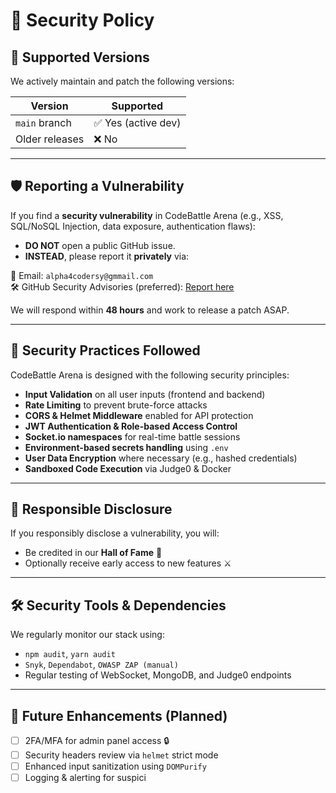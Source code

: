 # 🔐 Security Policy

## 📅 Supported Versions

We actively maintain and patch the following versions:

| Version         | Supported          |
|----------------|--------------------|
| `main` branch  | ✅ Yes (active dev) |
| Older releases | ❌ No               |

---

## 🛡️ Reporting a Vulnerability

If you find a **security vulnerability** in CodeBattle Arena (e.g., XSS, SQL/NoSQL Injection, data exposure, authentication flaws):

- **DO NOT** open a public GitHub issue.
- **INSTEAD**, please report it **privately** via:

📧 Email: `alpha4codersy@gmmail.com`  
🛠️ GitHub Security Advisories (preferred): [Report here](https://github.com/vikashgupta16/CodeBattle-Arena/security/advisories)

We will respond within **48 hours** and work to release a patch ASAP.

---

## 🔐 Security Practices Followed

CodeBattle Arena is designed with the following security principles:

- **Input Validation** on all user inputs (frontend and backend)
- **Rate Limiting** to prevent brute-force attacks
- **CORS & Helmet Middleware** enabled for API protection
- **JWT Authentication & Role-based Access Control**
- **Socket.io namespaces** for real-time battle sessions
- **Environment-based secrets handling** using `.env`
- **User Data Encryption** where necessary (e.g., hashed credentials)
- **Sandboxed Code Execution** via Judge0 & Docker

---

## 🧠 Responsible Disclosure

If you responsibly disclose a vulnerability, you will:

- Be credited in our **Hall of Fame** 👑
- Optionally receive early access to new features ⚔️

---

## 🛠️ Security Tools & Dependencies

We regularly monitor our stack using:

- `npm audit`, `yarn audit`
- `Snyk`, `Dependabot`, `OWASP ZAP (manual)`
- Regular testing of WebSocket, MongoDB, and Judge0 endpoints

---

## 🧪 Future Enhancements (Planned)

- [ ] 2FA/MFA for admin panel access 🔒
- [ ] Security headers review via `helmet` strict mode
- [ ] Enhanced input sanitization using `DOMPurify`
- [ ] Logging & alerting for suspici
